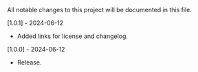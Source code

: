 All notable changes to this project will be documented in this file.

[1.0.1] - 2024-06-12
 - Added links for license and changelog.

[1.0.0] - 2024-06-12
 - Release.